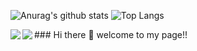 ![Anurag's github stats](https://github-readme-stats.vercel.app/api?username=SiYUan-Lee&show_icons=true&theme=radical)
![Top Langs](https://github-readme-stats.vercel.app/api/top-langs/?username=SiYUan-Lee&layout=compact)

<a href="https://github.com/SiYUan-Lee/github-readme-stats">
  <img align="left" src="https://github-readme-stats.vercel.app/api?username=SiYUan-Lee&show_icons=true&theme=radical" />
</a>
<a href="https://github.com/SiYUan-Lee/convoychat">
  <img align="left" src="https://github-readme-stats.vercel.app/api/top-langs/?username=SiYUan-Lee&layout=compact" />
</a>
### Hi there 👋
welcome to my page!!
<!--
**SiYuan-Lee/SiYuan-Lee** is a ✨ _special_ ✨ repository because its `README.md` (this file) appears on your GitHub profile.

Here are some ideas to get you started:

- 🔭 I’m currently working on ...
- 🌱 I’m currently learning ...
- 👯 I’m looking to collaborate on ...
- 🤔 I’m looking for help with ...
- 💬 Ask me about ...
- 📫 How to reach me: ...
- 😄 Pronouns: ...
- ⚡ Fun fact: ...
-->

